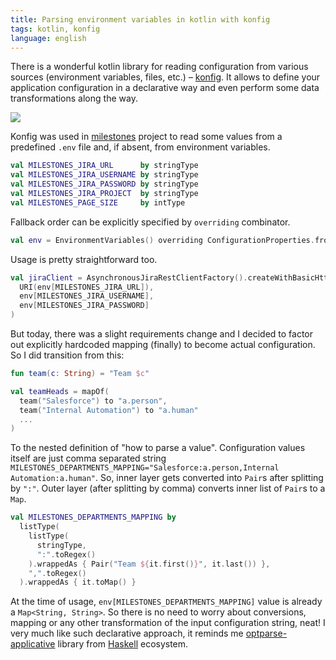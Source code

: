 ```yaml
---
title: Parsing environment variables in kotlin with konfig
tags: kotlin, konfig
language: english
---
```


There is a wonderful kotlin library for reading configuration from various sources (environment variables, files, etc.) – [konfig](@gh(npryce)). It allows to define your application configuration in a declarative way and even perform some data transformations along the way.

<!--more-->

<img src="/previews/konfig/logo.png" class="center"/>

Konfig was used in [milestones](/posts/projects/2021-03-09-milestones.html) project to read some values from a predefined `.env` file and, if absent, from environment variables.

```kotlin
val MILESTONES_JIRA_URL      by stringType
val MILESTONES_JIRA_USERNAME by stringType
val MILESTONES_JIRA_PASSWORD by stringType
val MILESTONES_JIRA_PROJECT  by stringType
val MILESTONES_PAGE_SIZE     by intType
```

Fallback order can be explicitly specified by `overriding` combinator.

```kotlin
val env = EnvironmentVariables() overriding ConfigurationProperties.fromOptionalFile(File(".env"))
```

Usage is pretty straightforward too.

```kotlin
val jiraClient = AsynchronousJiraRestClientFactory().createWithBasicHttpAuthentication(
  URI(env[MILESTONES_JIRA_URL]),
  env[MILESTONES_JIRA_USERNAME],
  env[MILESTONES_JIRA_PASSWORD]
)
```

But today, there was a slight requirements change and I decided to factor out explicitly hardcoded mapping (finally) to become actual configuration. So I did transition from this:

```kotlin
fun team(c: String) = "Team $c"

val teamHeads = mapOf(
  team("Salesforce") to "a.person",
  team("Internal Automation") to "a.human"
  ...
)
```

To the nested definition of "how to parse a value". Configuration values itself are just comma separated string `MILESTONES_DEPARTMENTS_MAPPING="Salesforce:a.person,Internal Automation:a.human"`. So, inner layer gets converted into `Pair`s after splitting by `":"`. Outer layer (after splitting by comma) converts inner list of `Pair`s to a `Map`.

```kotlin
val MILESTONES_DEPARTMENTS_MAPPING by
  listType(
    listType(
      stringType,
      ":".toRegex()
    ).wrappedAs { Pair("Team ${it.first()}", it.last()) },
    ",".toRegex()
  ).wrappedAs { it.toMap() }
```

At the time of usage, `env[MILESTONES_DEPARTMENTS_MAPPING]` value is already a `Map<String, String>`. So there is no need to worry about conversions, mapping or any other transformation of the input configuration string, neat! I very much like such declarative approach, it reminds me [optparse-applicative](@hackage) library from [Haskell](/tags/haskell.html) ecosystem.

